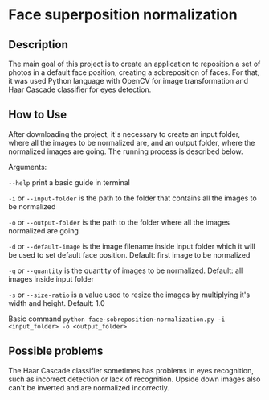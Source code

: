 # Face superposition normalization

## Description

The main goal of this project is to create an application to reposition a set of photos in a default face position, creating a sobreposition of faces. For that, it was used Python language with OpenCV for image transformation and Haar Cascade classifier for eyes detection.

## How to Use

After downloading the project, it's necessary to create an input folder, where all the images to be normalized are, and an output folder, where
the normalized images are going. The running process is described below.

Arguments:

`--help` print a basic guide in terminal

`-i` or `--input-folder` is the path to the folder that contains all the images to be normalized

`-o` or `--output-folder` is the path to the folder where all the images normalized are going

`-d` or `--default-image` is the image filename inside input folder which it will be used to set default face position. Default: first image to be normalized

`-q` or `--quantity` is the quantity of images to be normalized. Default: all images inside input folder

`-s` or `--size-ratio` is a value used to resize the images by multiplying it's width and height. Default: 1.0

Basic command `python face-sobreposition-normalization.py -i <input_folder> -o <output_folder>`

## Possible problems

The Haar Cascade classifier sometimes has problems in eyes recognition, such as incorrect detection or lack of recognition. Upside down images also can't be inverted and are normalized incorrectly.
